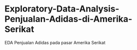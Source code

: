 # Exploratory-Data-Analysis-Penjualan-Adidas-di-Amerika-Serikat
EDA Penjualan Adidas pada pasar Amerika Serikat
